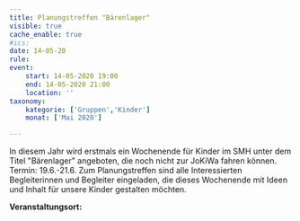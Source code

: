 ```yaml
---
title: Planungstreffen "Bärenlager"
visible: true
cache_enable: true
#ics: 
date: 14-05-20
rule: 
event:
	start: 14-05-2020 19:00
	end: 14-05-2020 21:00
	location: ''
taxonomy:
	kategorie: ['Gruppen','Kinder']
	monat: ['Mai 2020']

---
```

In diesem Jahr wird erstmals ein Wochenende für Kinder im SMH unter dem Titel "Bärenlager" angeboten, die noch nicht zur JoKiWa fahren können.
Termin: 19.6.-21.6.
Zum Planungstreffen sind alle Interessierten Begleiterinnen und Begleiter eingeladen, die dieses Wochenende mit Ideen und Inhalt für unsere Kinder gestalten möchten.



**Veranstaltungsort:** 

